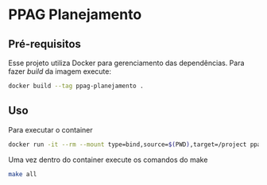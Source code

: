 # PPAG Planejamento

## Pré-requisitos

Esse projeto utiliza Docker para gerenciamento das dependências. Para fazer _build_  da imagem execute:

```bash
docker build --tag ppag-planejamento .
```

## Uso

Para executar o container

```bash
docker run -it --rm --mount type=bind,source=$(PWD),target=/project ppag-planejamento bash
```

Uma vez dentro do container execute os comandos do make

```bash
make all
```
